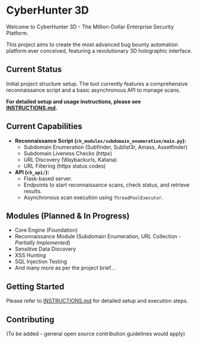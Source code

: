 # CyberHunter 3D

Welcome to CyberHunter 3D - The Million-Dollar Enterprise Security Platform.

This project aims to create the most advanced bug bounty automation platform ever conceived,
featuring a revolutionary 3D holographic interface.

## Current Status
Initial project structure setup. The tool currently features a comprehensive reconnaissance script and a basic asynchronous API to manage scans.

**For detailed setup and usage instructions, please see [INSTRUCTIONS.md](INSTRUCTIONS.md).**

## Current Capabilities
- **Reconnaissance Script (`ch_modules/subdomain_enumeration/main.py`):**
    - Subdomain Enumeration (Subfinder, Sublist3r, Amass, Assetfinder)
    - Subdomain Liveness Checks (httpx)
    - URL Discovery (Waybackurls, Katana)
    - URL Filtering (httpx status codes)
- **API (`ch_api/`):**
    - Flask-based server.
    - Endpoints to start reconnaissance scans, check status, and retrieve results.
    - Asynchronous scan execution using `ThreadPoolExecutor`.

## Modules (Planned & In Progress)
- Core Engine (Foundation)
- Reconnaissance Module (Subdomain Enumeration, URL Collection - *Partially Implemented*)
- Sensitive Data Discovery
- XSS Hunting
- SQL Injection Testing
- And many more as per the project brief...

## Getting Started
Please refer to [INSTRUCTIONS.md](INSTRUCTIONS.md) for detailed setup and execution steps.

## Contributing
(To be added - general open source contribution guidelines would apply)
